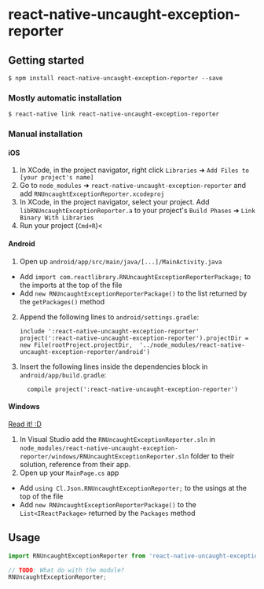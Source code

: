 
# react-native-uncaught-exception-reporter

## Getting started

`$ npm install react-native-uncaught-exception-reporter --save`

### Mostly automatic installation

`$ react-native link react-native-uncaught-exception-reporter`

### Manual installation


#### iOS

1. In XCode, in the project navigator, right click `Libraries` ➜ `Add Files to [your project's name]`
2. Go to `node_modules` ➜ `react-native-uncaught-exception-reporter` and add `RNUncaughtExceptionReporter.xcodeproj`
3. In XCode, in the project navigator, select your project. Add `libRNUncaughtExceptionReporter.a` to your project's `Build Phases` ➜ `Link Binary With Libraries`
4. Run your project (`Cmd+R`)<

#### Android

1. Open up `android/app/src/main/java/[...]/MainActivity.java`
  - Add `import com.reactlibrary.RNUncaughtExceptionReporterPackage;` to the imports at the top of the file
  - Add `new RNUncaughtExceptionReporterPackage()` to the list returned by the `getPackages()` method
2. Append the following lines to `android/settings.gradle`:
  	```
  	include ':react-native-uncaught-exception-reporter'
  	project(':react-native-uncaught-exception-reporter').projectDir = new File(rootProject.projectDir, 	'../node_modules/react-native-uncaught-exception-reporter/android')
  	```
3. Insert the following lines inside the dependencies block in `android/app/build.gradle`:
  	```
      compile project(':react-native-uncaught-exception-reporter')
  	```

#### Windows
[Read it! :D](https://github.com/ReactWindows/react-native)

1. In Visual Studio add the `RNUncaughtExceptionReporter.sln` in `node_modules/react-native-uncaught-exception-reporter/windows/RNUncaughtExceptionReporter.sln` folder to their solution, reference from their app.
2. Open up your `MainPage.cs` app
  - Add `using Cl.Json.RNUncaughtExceptionReporter;` to the usings at the top of the file
  - Add `new RNUncaughtExceptionReporterPackage()` to the `List<IReactPackage>` returned by the `Packages` method
      

## Usage
```javascript
import RNUncaughtExceptionReporter from 'react-native-uncaught-exception-reporter';

// TODO: What do with the module?
RNUncaughtExceptionReporter;
```
  